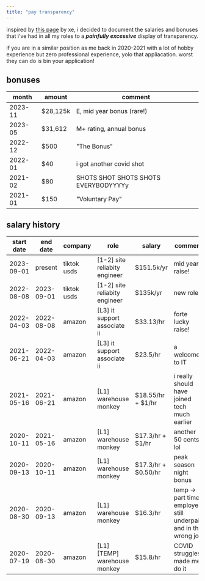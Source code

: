 ```yaml
---
title: "pay transparency"
---
```

inspired by [this page](https://xeiaso.net/salary-transparency) by xe, i decided to document the salaries and bonuses that i've had in all my roles to a ***painfully excessive*** display of transparency.

if you are in a similar position as me back in 2020-2021 with a lot of hobby experience but zero professional experience, yolo that appliacation. worst they can do is bin your application!

## bonuses
| month |   amount   | comment |
|-------|------------|---------|
| 2023-11 | $28,125k |  E, mid year bonus (rare!) |
| 2023-05 | $31,612  |  M+ rating, annual bonus |
| 2022-12 | $500     | "The Bonus" |
| 2022-01 | $40      | i got another covid shot |
| 2021-02 | $80      | SHOTS SHOT SHOTS SHOTS EVERYBODYYYYy |
| 2021-01 | $150     | "Voluntary Pay" |

## salary history

| start date |  end date  | company |  role  |  salary  | comment |
|------------|------------|---------|--------|----------|---------|
| 2023-09-01 | present    | tiktok usds | [1-2] site reliabity engineer | $151.5k/yr | mid year raise! |
| 2022-08-08 | 2023-09-01 | tiktok usds | [1-2] site reliabity engineer | $135k/yr | new role! |
| 2022-04-03 | 2022-08-08 | amazon | [L3] it support associate ii | $33.13/hr | forte lucky raise! |
| 2021-06-21 | 2022-04-03 | amazon | [L3] it support associate ii | $23.5/hr | a welcome to IT |
| 2021-05-16 | 2021-06-21 | amazon | [L1] warehouse monkey | $18.55/hr + $1/hr | i really should have joined tech much earlier |
| 2020-10-11 | 2021-05-16 | amazon | [L1] warehouse monkey | $17.3/hr + $1/hr | another 50 cents, lol |
| 2020-09-13 | 2020-10-11 | amazon | [L1] warehouse monkey | $17.3/hr + $0.50/hr | peak season night bonus |
| 2020-08-30 | 2020-09-13 | amazon | [L1] warehouse monkey | $16.3/hr | temp -> part time employee, still underpaid and in the wrong job |
| 2020-07-19 | 2020-08-30 | amazon | [L1] [TEMP] warehouse monkey | $15.8/hr | COVID struggles made me do it |
